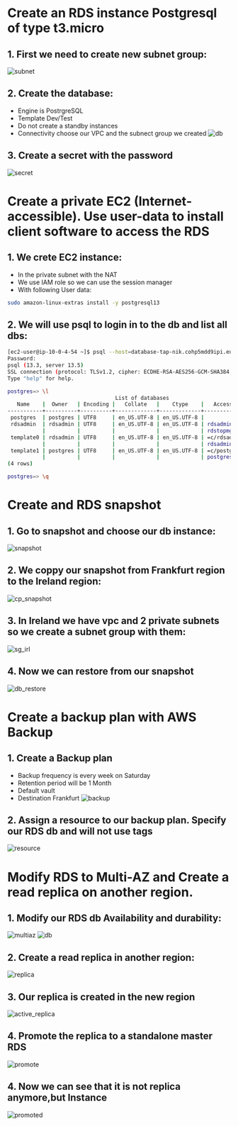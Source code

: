 # Create an RDS instance Postgresql of type t3.micro
## 1. First we need to create new subnet group:
![subnet](subnet_group.png)
## 2. Create the database:
 - Engine is PostrgreSQL
 - Template Dev/Test
 - Do not create a standby instances
 - Connectivity choose our VPC and the subnect group we created
![db](db.png)
## 3. Create a secret with the password
![secret](secret.png)

# Create a private EC2 (Internet-accessible). Use user-data to install client software to access the RDS
## 1. We crete EC2 instance:
 - In the private subnet with the NAT
 - We use IAM role so we can use the session manager
 - With following User data:
```bash
sudo amazon-linux-extras install -y postgresql13
```
## 2. We will use psql to login in to the db and list all dbs:
```bash
[ec2-user@ip-10-0-4-54 ~]$ psql --host=database-tap-nik.cohp5mdd9ipi.eu-central-1.rds.amazonaws.com --port=5432 --username=postgres --password
Password:
psql (13.3, server 13.5)
SSL connection (protocol: TLSv1.2, cipher: ECDHE-RSA-AES256-GCM-SHA384, bits: 256, compression: off)
Type "help" for help.

postgres=> \l
                                  List of databases
   Name    |  Owner   | Encoding |   Collate   |    Ctype    |   Access privileges
-----------+----------+----------+-------------+-------------+-----------------------
 postgres  | postgres | UTF8     | en_US.UTF-8 | en_US.UTF-8 |
 rdsadmin  | rdsadmin | UTF8     | en_US.UTF-8 | en_US.UTF-8 | rdsadmin=CTc/rdsadmin+
           |          |          |             |             | rdstopmgr=Tc/rdsadmin
 template0 | rdsadmin | UTF8     | en_US.UTF-8 | en_US.UTF-8 | =c/rdsadmin          +
           |          |          |             |             | rdsadmin=CTc/rdsadmin
 template1 | postgres | UTF8     | en_US.UTF-8 | en_US.UTF-8 | =c/postgres          +
           |          |          |             |             | postgres=CTc/postgres
(4 rows)

postgres=> \q
```
# Create and RDS snapshot
## 1. Go to snapshot and choose our db instance:
![snapshot](snapshot.png)
## 2. We coppy our snapshot from Frankfurt region to the Ireland region:
![cp_snapshot](cp_snap.png)
## 3. In Ireland we have vpc and 2 private subnets so we create a subnet group with them:
![sg_irl](sg_irl.png)
## 4. Now we can restore from our snapshot
![db_restore](db_restore.png)

# Create a backup plan with AWS Backup
## 1. Create a Backup plan
 - Backup frequency is every week on Saturday
 - Retention period will be 1 Month
 - Default vault
 - Destination Frankfurt
![backup](backup_plan.png)
## 2. Assign a resource to our backup plan. Specify our RDS db and will not use tags
![resource](resource.png)

# Modify RDS to Multi-AZ and Create a read replica on another region.
## 1. Modify our RDS db  Availability and durability:
![multiaz](multiaz.png)
![db](db_modify.png)
## 2. Create a read replica in another region:
![replica](replica.png)
## 3. Our replica is created in the new region
![active_replica](active_replica.png)
## 4. Promote the replica to a standalone master RDS
![promote](promote.png)
## 4. Now we can see that it is not replica anymore,but Instance
![promoted](promoted.png)